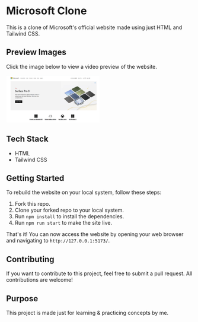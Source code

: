 # Microsoft Clone

This is a clone of Microsoft's official website made using just HTML and Tailwind CSS.

## Preview Images

Click the image below to view a video preview of the website. 

[<img src="./Assets/ms-site-preview.png" width="50%">](https://vimeo.com/820048598 "Video preview")


## Tech Stack

* HTML
* Tailwind CSS


## Getting Started

To rebuild the website on your local system, follow these steps:

1. Fork this repo.
2. Clone your forked repo to your local system.
3. Run `npm install` to install the dependencies.
4. Run `npm run start` to make the site live.

That's it! You can now access the website by opening your web browser and navigating to `http://127.0.0.1:5173/`.

## Contributing

If you want to contribute to this project, feel free to submit a pull request. All contributions are welcome!

## Purpose

This project is made just for learning & practicing concepts by me.
